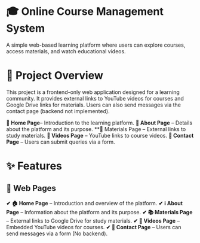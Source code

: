 # 🎓 Online Course Management System
A simple web-based learning platform where users can explore courses, access materials, and watch educational videos.

# 🚀 Project Overview
This project is a frontend-only web application designed for a learning community. It provides external links to YouTube videos for courses and Google Drive links for materials. Users can also send messages via the contact page (backend not implemented).

**🔹 Home Page**– Introduction to the learning platform.
**🔹 About Page** – Details about the platform and its purpose.
**🔹 Materials Page – External links to study materials.
**🔹 Videos Page** – YouTube links to course videos.
**🔹 Contact Page** – Users can submit queries via a form.

# ✨ Features
## 📌 Web Pages
**✔ 🏠 Home Page** – Introduction and overview of the platform.
**✔ ℹ About Page** – Information about the platform and its purpose.
**✔ 📚 Materials Page** – External links to Google Drive for study materials.
**✔ 🎥 Videos Page** – Embedded YouTube videos for courses.
**✔ 📩 Contact Page** – Users can send messages via a form (No backend).
